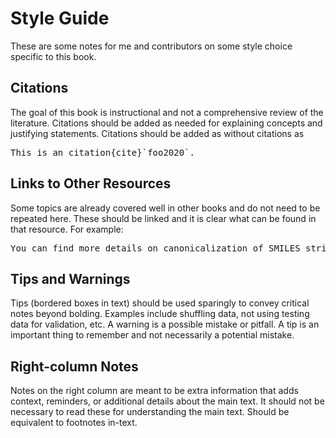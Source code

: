 # Style Guide

These are some notes for me and contributors on some style choice specific to this book.

## Citations

The goal of this book is instructional and not a comprehensive review of the literature.
Citations should be added as needed for explaining concepts and justifying statements. Citations
should be added as without citations as

<pre>
This is an citation{cite}`foo2020`.
</pre>

## Links to Other Resources

Some topics are already covered well in other books and do not need to be repeated here.
These should be linked and it is clear what can be found in that resource. For example:

<pre>
You can find more details on canonicalization of SMILES strings [in this online article](https://example.org)
</pre>

## Tips and Warnings

Tips (bordered boxes in text) should be used sparingly to convey critical
notes beyond bolding. Examples include shuffling data, not using testing data
for validation, etc. A warning is a possible mistake or pitfall. A tip is an important
thing to remember and not necessarily a potential mistake.

## Right-column Notes

Notes on the right column are meant to be extra information that adds
context, reminders, or additional details about the main text. It should not
be necessary to read these for understanding the main text. Should be equivalent to footnotes in-text.
